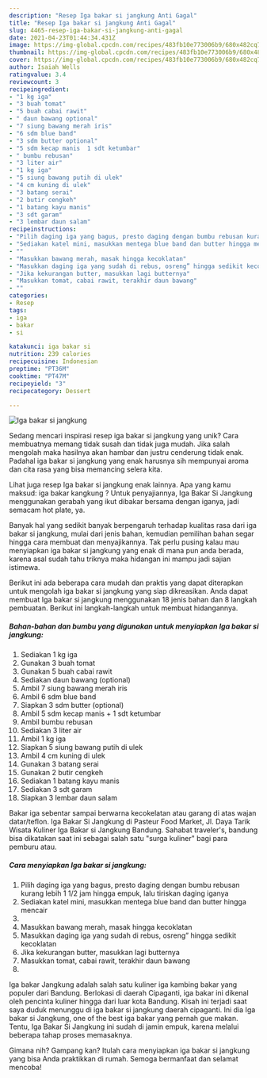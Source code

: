 ```yaml
---
description: "Resep Iga bakar si jangkung Anti Gagal"
title: "Resep Iga bakar si jangkung Anti Gagal"
slug: 4465-resep-iga-bakar-si-jangkung-anti-gagal
date: 2021-04-23T01:44:34.431Z
image: https://img-global.cpcdn.com/recipes/483fb10e773006b9/680x482cq70/iga-bakar-si-jangkung-foto-resep-utama.jpg
thumbnail: https://img-global.cpcdn.com/recipes/483fb10e773006b9/680x482cq70/iga-bakar-si-jangkung-foto-resep-utama.jpg
cover: https://img-global.cpcdn.com/recipes/483fb10e773006b9/680x482cq70/iga-bakar-si-jangkung-foto-resep-utama.jpg
author: Isaiah Wells
ratingvalue: 3.4
reviewcount: 3
recipeingredient:
- "1 kg iga"
- "3 buah tomat"
- "5 buah cabai rawit"
- " daun bawang optional"
- "7 siung bawang merah iris"
- "6 sdm blue band"
- "3 sdm butter optional"
- "5 sdm kecap manis  1 sdt ketumbar"
- " bumbu rebusan"
- "3 liter air"
- "1 kg iga"
- "5 siung bawang putih di ulek"
- "4 cm kuning di ulek"
- "3 batang serai"
- "2 butir cengkeh"
- "1 batang kayu manis"
- "3 sdt garam"
- "3 lembar daun salam"
recipeinstructions:
- "Pilih daging iga yang bagus, presto daging dengan bumbu rebusan kurang lebih 1 1/2 jam hingga empuk, lalu tiriskan daging iganya"
- "Sediakan katel mini, masukkan mentega blue band dan butter hingga mencair"
- ""
- "Masukkan bawang merah, masak hingga kecoklatan"
- "Masukkan daging iga yang sudah di rebus, osreng” hingga sedikit kecoklatan"
- "Jika kekurangan butter, masukkan lagi butternya"
- "Masukkan tomat, cabai rawit, terakhir daun bawang"
- ""
categories:
- Resep
tags:
- iga
- bakar
- si

katakunci: iga bakar si 
nutrition: 239 calories
recipecuisine: Indonesian
preptime: "PT36M"
cooktime: "PT47M"
recipeyield: "3"
recipecategory: Dessert

---
```



![Iga bakar si jangkung](https://img-global.cpcdn.com/recipes/483fb10e773006b9/680x482cq70/iga-bakar-si-jangkung-foto-resep-utama.jpg)

Sedang mencari inspirasi resep iga bakar si jangkung yang unik? Cara membuatnya memang tidak susah dan tidak juga mudah. Jika salah mengolah maka hasilnya akan hambar dan justru cenderung tidak enak. Padahal iga bakar si jangkung yang enak harusnya sih mempunyai aroma dan cita rasa yang bisa memancing selera kita.

Lihat juga resep Iga bakar si jangkung enak lainnya. Apa yang kamu maksud: iga bakar kangkung ? Untuk penyajiannya, Iga Bakar Si Jangkung menggunakan gerabah yang ikut dibakar bersama dengan iganya, jadi semacam hot plate, ya.

Banyak hal yang sedikit banyak berpengaruh terhadap kualitas rasa dari iga bakar si jangkung, mulai dari jenis bahan, kemudian pemilihan bahan segar hingga cara membuat dan menyajikannya. Tak perlu pusing kalau mau menyiapkan iga bakar si jangkung yang enak di mana pun anda berada, karena asal sudah tahu triknya maka hidangan ini mampu jadi sajian istimewa.


Berikut ini ada beberapa cara mudah dan praktis yang dapat diterapkan untuk mengolah iga bakar si jangkung yang siap dikreasikan. Anda dapat membuat Iga bakar si jangkung menggunakan 18 jenis bahan dan 8 langkah pembuatan. Berikut ini langkah-langkah untuk membuat hidangannya.

<!--inarticleads1-->

##### Bahan-bahan dan bumbu yang digunakan untuk menyiapkan Iga bakar si jangkung:

1. Sediakan 1 kg iga
1. Gunakan 3 buah tomat
1. Gunakan 5 buah cabai rawit
1. Sediakan  daun bawang (optional)
1. Ambil 7 siung bawang merah iris
1. Ambil 6 sdm blue band
1. Siapkan 3 sdm butter (optional)
1. Ambil 5 sdm kecap manis + 1 sdt ketumbar
1. Ambil  bumbu rebusan
1. Sediakan 3 liter air
1. Ambil 1 kg iga
1. Siapkan 5 siung bawang putih di ulek
1. Ambil 4 cm kuning di ulek
1. Gunakan 3 batang serai
1. Gunakan 2 butir cengkeh
1. Sediakan 1 batang kayu manis
1. Sediakan 3 sdt garam
1. Siapkan 3 lembar daun salam


Bakar iga sebentar sampai berwarna kecokelatan atau garang di atas wajan datar/teflon. Iga Bakar Si Jangkung di Pasteur Food Market, Jl. Daya Tarik Wisata Kuliner Iga Bakar si Jangkung Bandung. Sahabat traveler&#39;s, bandung bisa dikatakan saat ini sebagai salah satu &#34;surga kuliner&#34; bagi para pemburu atau. 

<!--inarticleads2-->

##### Cara menyiapkan Iga bakar si jangkung:

1. Pilih daging iga yang bagus, presto daging dengan bumbu rebusan kurang lebih 1 1/2 jam hingga empuk, lalu tiriskan daging iganya
1. Sediakan katel mini, masukkan mentega blue band dan butter hingga mencair
1. 
1. Masukkan bawang merah, masak hingga kecoklatan
1. Masukkan daging iga yang sudah di rebus, osreng” hingga sedikit kecoklatan
1. Jika kekurangan butter, masukkan lagi butternya
1. Masukkan tomat, cabai rawit, terakhir daun bawang
1. 


Iga bakar Jangkung adalah salah satu kuliner iga kambing bakar yang populer dari Bandung. Berlokasi di daerah Cipaganti, iga bakar ini dikenal oleh pencinta kuliner hingga dari luar kota Bandung. Kisah ini terjadi saat saya duduk menunggu di iga bakar si jangkung daerah cipaganti. Ini dia Iga bakar si Jangkung, one of the best iga bakar yang pernah gue makan. Tentu, Iga Bakar Si Jangkung ini sudah di jamin empuk, karena melalui beberapa tahap proses memasaknya. 

Gimana nih? Gampang kan? Itulah cara menyiapkan iga bakar si jangkung yang bisa Anda praktikkan di rumah. Semoga bermanfaat dan selamat mencoba!
